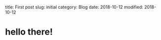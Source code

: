 title: First post
slug: initial
category: Blog
date: 2018-10-12
modified: 2018-10-12

# hello there!

